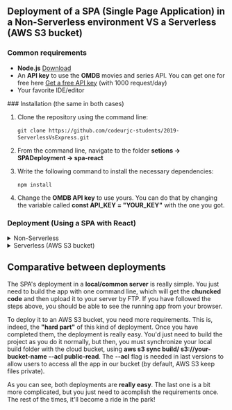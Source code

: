 ## Deployment of a SPA (Single Page Application) in a Non-Serverless environment VS a Serverless (AWS S3 bucket)

### Common requirements
- **Node.js** [Download](https://nodejs.org/es/download/)
- An **API key** to use the **OMDB** movies and series API. You can get one for free here [Get a free API key](http://www.omdbapi.com/) (with 1000 request/day)
- Your favorite IDE/editor


### Installation (the same in both cases)
1. Clone the repository using the command line:

    ```
    git clone https://github.com/codeurjc-students/2019-ServerlessVsExpress.git
    ```

2. From the command line, navigate to the folder **setions -> SPADeployment -> spa-react**

3. Write the following command to install the necessary dependencies:

    ```
    npm install
    ```
4. Change the **OMDB API key** to use yours. You can do that by changing the variable called **const API_KEY = "YOUR_KEY"** with the one you got.

### Deployment (Using a SPA with React)

<details>
<summary>Non-Serverless</summary>
<p>

### Requirements

- A typical server to host our SPA static files (It could be, for example, Apache). In this case, as static files can be interpreted by a browser, we don't really need a server to see the app working. We will do it locally.

### Deployment

To deploy our app locally, we first need to build or project. This will create **chunks** of code (using hashes by name), which will be the same code our project contains, but obfuscated to avoid security problems and hide important data. To build our app, we need to write in the command line (from the root folder of our project):

```
npm run build
```

After doing the step above, a **build** folder will be created. This is all the static code we need to upload to the server. In this case, we have chosen to "deploy" it locally, but you'd just need to upload it with your favorite **FTP** app (for example, Filezilla) to the /html folder.

If we now go to the build/ folder and open the **index.html file** with your browser, you should be able to see the project working!

Here, you can see the working example:

![Example SPA local](./img/local.png)

</p>
</details>

<details>
<summary>Serverless (AWS S3 bucket)</summary>
<p>

### Requirements

- An **AWS account** [Create one for free](https://aws.amazon.com)
- An **AWS IAM user** [Documentation to create an IAM user](https://docs.aws.amazon.com/en_en/IAM/latest/UserGuide/id_users_create.html)
- **AWS CLI** installed and configured with valid credentials [Install AWS CLI](https://docs.aws.amazon.com/en_en/cli/latest/userguide/cli-chap-welcome.html)

### Deployment

To deploy our SPA using an AWS S3 bucket, we need to create the bucket with the right policies/configuration. Let's see how to do that step by step:

1. Sign in to the **AWS Console** [Console](https://aws.amazon.com/en/console/) and **write S3 in the search box**. Click on it to enter this service.
2. Press the button **Create a bucket**.
3. Write the bucket name you want (it needs to be unique), in this case, i wrote **franrobles8-spa-bucket**. Then, choose your prefered region you want your bucket to be and press **next**.
4. In this case, you can skip the **Configure options**, so, press **next** again.
5. Uncheck the checkbox that says **Block all public access**. This will allow the bucket to serve the objects of our SPA to everyone. Press **next**.
6. Click on **Create bucket**.

At this point, our bucket should be created, but we need some more steps to configure it:

1. Click on the name of your bucket.
2. Click on the **properties** tab.
3. Select the option that says **Static website hosting**. Enter the entry point and the error in the fields. For our example, index.html and index.html (both the same). Click **Save**.

We have told our bucket to set up as a hosting, but now, let's set the permissions:

1. Click the **Permissions** tab.
2. Select **Bucket Policy**.
3. Write a new policy with this content (don't forget to change **your-bucket-name** with the name you chose for your bucket). This will allow users to read from your bucket:

    ```json
    {
        "Version": "2012-10-17",
        "Statement": [
            {
                "Sid": "AllowPublicReadAccess",
                "Effect": "Allow",
                "Principal": "*",
                "Action": [
                    "s3:GetObject"
                ],
                "Resource": [
                    "arn:aws:s3:::your-bucket-name/*"
                ]
            }
        ]
    }
    ```

It's time to **deploy**! I've done a little change to the **package.json** file. In the **scripts section**, i added a line to be able to deploy my SPA files directly to the created bucket:

```json
"scripts": {
    //...
    "deploy-aws": "aws s3 sync build/ s3://franrobles8-spa-bucket --acl public-read"
}
```

You just need to change the bucket name **franrobles8-spa-bucket** with your correct bucket name. After doing that, you can build and deploy in one line as follows (from the root project's folder):

```
npm run build && npm run deploy-aws
```

Now, you need to go to your **S3 bucket** in the AWS Console and copy the **URL** provided in the **Static Web Hosting** modal. Paste it in your prefered browser and see how it works!

Here, you can see the working example:

![Example SPA Serverless (AWS S3)](./img/serverless.png)

</p>
</details>

## Comparative between deployments

The SPA's deployment in a **local/common server** is really simple. You just need to build the app with one command line, which will get the **chuncked code** and then upload it to your server by FTP. If you have followed the steps above, you should be able to see the running app from your browser.

To deploy it to an AWS S3 bucket, you need more requirements. This is, indeed, the **"hard part"** of this kind of deployment. Once you have completed them, the deployment is really easy. You'd just need to build the project as you do it normally, but then, you must synchronize your local build folder with the cloud bucket, using **aws s3 sync build/ s3://your-bucket-name --acl public-read**. The **--acl** flag is needed in last versions to allow users to access all the app in our bucket (by default, AWS S3 keep files private).

As you can see, both deployments are **really easy**. The last one is a bit more complicated, but you just need to acomplish the requirements once. The rest of the times, it'll become a ride in the park!